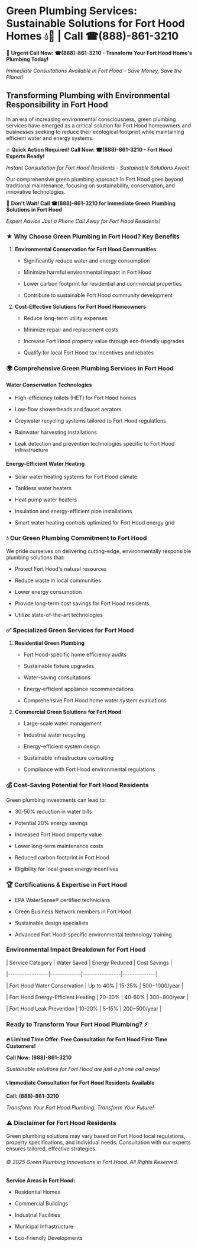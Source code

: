 # Green Plumbing Services: Sustainable Solutions for Fort Hood Homes 💧🌿 | Call ☎(888)-861-3210

🚨 **Urgent Call Now: ☎(888)-861-3210 - Transform Your Fort Hood Home's Plumbing Today!**
*Immediate Consultations Available in Fort Hood - Save Money, Save the Planet!*

## Transforming Plumbing with Environmental Responsibility in Fort Hood

In an era of increasing environmental consciousness, green plumbing services have emerged as a critical solution for Fort Hood homeowners and businesses seeking to reduce their ecological footprint while maintaining efficient water and energy systems. 

🔥 **Quick Action Required! Call Now: ☎(888)-861-3210 - Fort Hood Experts Ready!**
*Instant Consultation for Fort Hood Residents - Sustainable Solutions Await!*

Our comprehensive green plumbing approach in Fort Hood goes beyond traditional maintenance, focusing on sustainability, conservation, and innovative technologies.

🚨 **Don't Wait! Call ☎(888)-861-3210 for Immediate Green Plumbing Solutions in Fort Hood**
*Expert Advice Just a Phone Call Away for Fort Hood Residents!*

### ★ Why Choose Green Plumbing in Fort Hood? Key Benefits

1. **Environmental Conservation for Fort Hood Communities** 
   - Significantly reduce water and energy consumption
   - Minimize harmful environmental impact in Fort Hood
   - Lower carbon footprint for residential and commercial properties
   - Contribute to sustainable Fort Hood community development

2. **Cost-Effective Solutions for Fort Hood Homeowners** 
   - Reduce long-term utility expenses
   - Minimize repair and replacement costs
   - Increase Fort Hood property value through eco-friendly upgrades
   - Qualify for local Fort Hood tax incentives and rebates

### 🌍 Comprehensive Green Plumbing Services in Fort Hood

#### Water Conservation Technologies
- High-efficiency toilets (HET) for Fort Hood homes
- Low-flow showerheads and faucet aerators
- Greywater recycling systems tailored to Fort Hood regulations
- Rainwater harvesting installations
- Leak detection and prevention technologies specific to Fort Hood infrastructure

#### Energy-Efficient Water Heating
- Solar water heating systems for Fort Hood climate
- Tankless water heaters
- Heat pump water heaters
- Insulation and energy-efficient pipe installations
- Smart water heating controls optimized for Fort Hood energy grid

### 💧 Our Green Plumbing Commitment to Fort Hood

We pride ourselves on delivering cutting-edge, environmentally responsible plumbing solutions that:
- Protect Fort Hood's natural resources
- Reduce waste in local communities
- Lower energy consumption
- Provide long-term cost savings for Fort Hood residents
- Utilize state-of-the-art technologies

### ✅ Specialized Green Services for Fort Hood

1. **Residential Green Plumbing**
   - Fort Hood-specific home efficiency audits
   - Sustainable fixture upgrades
   - Water-saving consultations
   - Energy-efficient appliance recommendations
   - Comprehensive Fort Hood home water system evaluations

2. **Commercial Green Solutions for Fort Hood**
   - Large-scale water management
   - Industrial water recycling
   - Energy-efficient system design
   - Sustainable infrastructure consulting
   - Compliance with Fort Hood environmental regulations

### 💰 Cost-Saving Potential for Fort Hood Residents

Green plumbing investments can lead to:
- 30-50% reduction in water bills
- Potential 20% energy savings
- Increased Fort Hood property value
- Lower long-term maintenance costs
- Reduced carbon footprint in Fort Hood
- Eligibility for local green energy incentives

### 🏆 Certifications & Expertise in Fort Hood

- EPA WaterSense® certified technicians
- Green Business Network members in Fort Hood
- Sustainable design specialists
- Advanced Fort Hood-specific environmental technology training

### Environmental Impact Breakdown for Fort Hood

| Service Category | Water Saved | Energy Reduced | Cost Savings |
|-----------------|-------------|----------------|--------------|
| Fort Hood Water Conservation | Up to 40% | 15-25% | $500-$1000/year |
| Fort Hood Energy-Efficient Heating | 20-30% | 40-60% | $300-$800/year |
| Fort Hood Leak Prevention | 10-20% | 5-15% | $200-$500/year |

### Ready to Transform Your Fort Hood Plumbing? ⚡

**🔥 Limited Time Offer: Free Consultation for Fort Hood First-Time Customers!**

**Call Now: (888)-861-3210**
*Sustainable solutions for Fort Hood are just a phone call away!*

#### 📞 Immediate Consultation for Fort Hood Residents Available

**Call: (888)-861-3210**
*Transform Your Fort Hood Plumbing, Transform Your Future!*

### ⚠️ Disclaimer for Fort Hood Residents

Green plumbing solutions may vary based on Fort Hood local regulations, property specifications, and individual needs. Consultation with our experts ensures tailored, effective strategies.

###### © 2025 Green Plumbing Innovations in Fort Hood. All Rights Reserved.

**Service Areas in Fort Hood:** 
- Residential Homes
- Commercial Buildings
- Industrial Facilities
- Municipal Infrastructure
- Eco-Friendly Developments